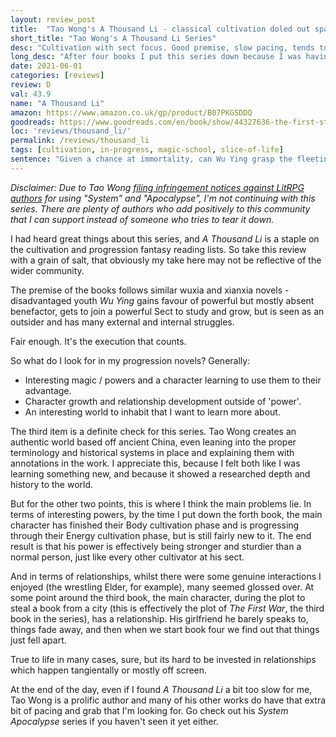 ```yaml
---
layout: review_post
title:  "Tao Wong's A Thousand Li - classical cultivation doled out sparingly"
short_title: "Tao Wong's A Thousand Li Series"
desc: "Cultivation with sect focus. Good premise, slow pacing, tends towards slice-of-life."
long_desc: "After four books I put this series down because I was having trouble connecting and staying interesting. I enjoyed the first book and hoped the series would pick up, but it lost itself in its scope."
date: 2021-06-01
categories: [reviews]
review: D
val: 43.9
name: "A Thousand Li"
amazon: https://www.amazon.co.uk/gp/product/B07PKGSDDQ
goodreads: https://www.goodreads.com/en/book/show/44327636-the-first-step
loc: 'reviews/thousand_li/'
permalink: /reviews/thousand_li
tags: [cultivation, in-progress, magic-school, slice-of-life]
sentence: "Given a chance at immortality, can Wu Ying grasp the fleeting opportunity?"
---
```


*Disclaimer: Due to Tao Wong [filing infringement notices against LitRPG authors](https://www.reddit.com/r/ProgressionFantasy/comments/vp7ork/tao_wong_author_of_a_thousand_li_the_first_step/) for using "System" and "Apocalypse", I'm not continuing with this series. There are plenty of authors who add positively to this community that I can support instead of someone who tries to tear it down.*

I had heard great things about this series, and *A Thousand Li* is a staple on the cultivation and progression fantasy reading lists. So take this review with a grain of salt, that obviously my take here may not be reflective of the wider community.

The premise of the books follows similar wuxia and xianxia novels - disadvantaged youth *Wu Ying* gains favour of powerful but mostly absent benefactor, gets to join a powerful Sect to study and grow, but is seen as an outsider and has many external and internal struggles.

Fair enough. It's the execution that counts.

So what do I look for in my progression novels? Generally:

* Interesting magic / powers and a character learning to use them to their advantage.
* Character growth and relationship development outside of 'power'.
* An interesting world to inhabit that I want to learn more about.

The third item is a definite check for this series. Tao Wong creates an authentic world based off ancient China, even leaning into the proper terminology and historical systems in place and explaining them with annotations in the work. I appreciate this, because I felt both like I was learning something new, and because it showed a researched depth and history to the world. 

But for the other two points, this is where I think the main problems lie. In terms of interesting powers, by the time I put down the forth book, the main character has finished their Body cultivation phase and is progressing through their Energy cultivation phase, but is still fairly new to it. The end result is that his power is effectively being stronger and sturdier than a normal person, just like every other cultivator at his sect. 

And in terms of relationships, whilst there were some genuine interactions I enjoyed (the wrestling Elder, for example), many seemed glossed over. At some point around the third book, the main character, during the plot to steal a book from a city (this is effectively the plot of *The First War*, the third book in the series), has a relationship. His girlfriend he barely speaks to, things fade away, and then when we start book four we find out that things just fell apart.

True to life in many cases, sure, but its hard to be invested in relationships which happen tangientally or mostly off screen.


At the end of the day, even if I found *A Thousand Li* a bit too slow for me, Tao Wong is a prolific author and many of his other works do have that extra bit of pacing and grab that I'm looking for. Go check out his *System Apocalypse* series if you haven't seen it yet either.

